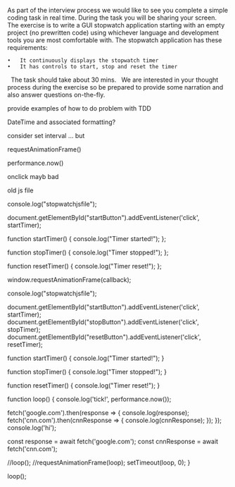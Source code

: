 
As part of the interview process we would like to see you complete a simple coding task in real time. During the task you will be sharing your screen.
 
The exercise is to write a GUI stopwatch application starting with an empty project (no prewritten code) using whichever language and development tools you are most comfortable with. The stopwatch application has these requirements:


	•	It continuously displays the stopwatch timer
	•	It has controls to start, stop and reset the timer
 
The task should take about 30 mins.
 
We are interested in your thought process during the exercise so be prepared to provide some narration and also answer questions on-the-fly.





provide examples of how to do problem with TDD






















DateTime and associated formatting?

consider set interval ... but


requestAnimationFrame()

performance.now()





onclick mayb bad


































old js file

console.log("stopwatchjsfile");

document.getElementById("startButton").addEventListener('click', startTimer);

function startTimer() {
  console.log("Timer started!");
};

function stopTimer() {
  console.log("Timer stopped!");
};

function resetTimer() {
  console.log("Timer reset!");
};

window.requestAnimationFrame(callback);




console.log("stopwatchjsfile");

document.getElementById("startButton").addEventListener('click', startTimer);
document.getElementById("stopButton").addEventListener('click', stopTimer);
document.getElementById("resetButton").addEventListener('click', resetTimer);

function startTimer() {
  console.log("Timer started!");
}

function stopTimer() {
  console.log("Timer stopped!");
}

function resetTimer() {
  console.log("Timer reset!");
}

function loop() {
  console.log('tick!', performance.now());

  fetch('google.com').then(response => {
    console.log(response);
    fetch('cnn.com').then(cnnResponse => {
      console.log(cnnResponse);
    });
  });
  console.log('hi');

  const response = await fetch('google.com');
  const cnnResponse = await fetch('cnn.com');

  //loop();
  //requestAnimationFrame(loop);
  setTimeout(loop, 0);
}

loop();

